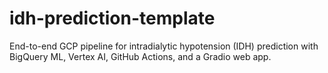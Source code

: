 # idh-prediction-template
End-to-end GCP pipeline for intradialytic hypotension (IDH) prediction with BigQuery ML, Vertex AI, GitHub Actions, and a Gradio web app.
